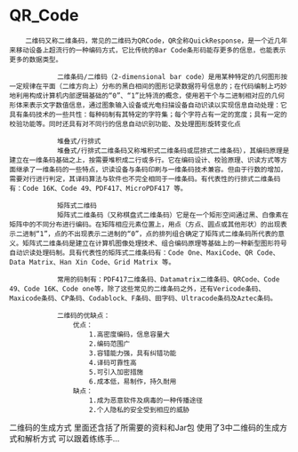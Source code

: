 # QR_Code

        二维码又称二维条码，常见的二维码为QRCode，QR全称QuickResponse，是一个近几年来移动设备上超流行的一种编码方式，它比传统的Bar Code条形码能存更多的信息，也能表示更多的数据类型。

				二维条码/二维码（2-dimensional bar code）是用某种特定的几何图形按一定规律在平面（二维方向上）分布的黑白相间的图形记录数据符号信息的；在代码编制上巧妙地利用构成计算机内部逻辑基础的“0”、“1”比特流的概念，使用若干个与二进制相对应的几何形体来表示文字数值信息，通过图象输入设备或光电扫描设备自动识读以实现信息自动处理：它具有条码技术的一些共性：每种码制有其特定的字符集；每个字符占有一定的宽度；具有一定的校验功能等。同时还具有对不同行的信息自动识别功能、及处理图形旋转变化点

				堆叠式/行排式
				堆叠式/行排式二维条码又称堆积式二维条码或层排式二维条码），其编码原理是建立在一维条码基础之上，按需要堆积成二行或多行。它在编码设计、校验原理、识读方式等方面继承了一维条码的一些特点，识读设备与条码印刷与一维条码技术兼容。但由于行数的增加，需要对行进行判定，其译码算法与软件也不完全相同于一维条码。有代表性的行排式二维条码有：Code 16K、Code 49、PDF417、MicroPDF417 等。

				矩阵式二维码
				矩阵式二维条码（又称棋盘式二维条码）它是在一个矩形空间通过黑、白像素在矩阵中的不同分布进行编码。在矩阵相应元素位置上，用点（方点、圆点或其他形状）的出现表示二进制“1”，点的不出现表示二进制的“0”，点的排列组合确定了矩阵式二维条码所代表的意义。矩阵式二维条码是建立在计算机图像处理技术、组合编码原理等基础上的一种新型图形符号自动识读处理码制。具有代表性的矩阵式二维条码有：Code One、MaxiCode、QR Code、 Data Matrix、Han Xin Code、Grid Matrix 等。

				常用的码制有：PDF417二维条码、Datamatrix二维条码、QRCode、Code 49、Code 16K、Code one等，除了这些常见的二维条码之外，还有Vericode条码、Maxicode条码、CP条码、Codablock、F条码、田字码、Ultracode条码及Aztec条码。

				二维码的优缺点：
					优点：
						1.高密度编码，信息容量大
						2.编码范围广
						3.容错能力强，具有纠错功能
						4.译码可靠性高
						5.可引入加密措施
						6.成本低，易制作，持久耐用
					缺点：
						1.成为恶意软件及病毒的一种传播途径
						2.个人隐私的安全受到相应的威胁
二维码的生成方式
里面还含括了所需要的资料和Jar包
使用了3中二维码的生成方式和解析方式
可以跟着练练手...

